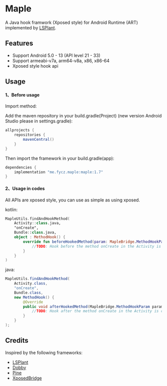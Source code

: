 # Maple

A Java hook framwork (Xposed style) for Android Runtime (ART) implemented by [LSPlant](https://github.com/LSPosed/LSPlant).

## Features

* Support Android 5.0 - 13 (API level 21 - 33)
* Support armeabi-v7a, arm64-v8a, x86, x86-64
* Xposed style hook api

## Usage

#### 1、Before usage

Import method:

Add the maven repository in your build.gradle(Project) (new version Android Studio please in settings.gradle):

```groovy
allprojects {
    repositories {
        mavenCentral()
    }
}
```

Then import the framework in your build.gradle(app):

```groovy
dependencies {
    implementation "me.fycz.maple:maple:1.7"
}
```

#### 2、Usage in codes

All APIs are xposed style, you can use as simple as using xposed.

kotlin:

```kotlin
MapleUtils.findAndHookMethod(
    Activity::class.java,
    "onCreate",
    Bundle::class.java,
    object : MethodHook() {
        override fun beforeHookedMethod(param: MapleBridge.MethodHookParam) {
            //TODO: Hook before the method onCreate in the Activity is called.
        }
    }
)
```

java:

```java
MapleUtils.findAndHookMethod(
    Activity.class,
    "onCreate",
    Bundle.class,
    new MethodHook() {
        @Override
    	public void afterHookedMethod(MapleBridge.MethodHookParam param) throws Throwable {
            //TODO: Hook after the method onCreate in the Activity is called.
        }
    }
);
```

## Credits

Inspired by the following frameworks:

- [LSPlant](https://github.com/LSPosed/LSPlant)
- [Dobby](https://github.com/LSPosed/Dobby)
- [Pine](https://github.com/canyie/Pine)
- [XposedBridge](https://github.com/rovo89/XposedBridge) 

